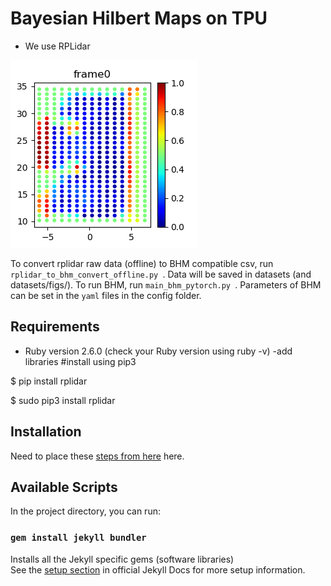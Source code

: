 # Bayesian Hilbert Maps on TPU
* We use RPLidar

![Alt text](./output/surf_patrick_toy_intersection/_frame0.png?raw=true "Regression Sample")

To convert rplidar raw data (offline) to BHM compatible csv, run  ```rplidar_to_bhm_convert_offline.py ```. Data will be saved in datasets (and datasets/figs/).
To run BHM, run  ```main_bhm_pytorch.py ```. Parameters of BHM can be set in the ```yaml``` files in the config folder.



## Requirements
- Ruby version 2.6.0 (check your Ruby version using ruby -v)
-add libraries
#install using pip3

$ pip install rplidar

$ sudo pip3 install rplidar

## Installation 

Need to place these [steps from here](https://jekyllrb.com/docs/installation/) here.

## Available Scripts

In the project directory, you can run:

### `gem install jekyll bundler`

Installs all the Jekyll specific gems (software libraries)<br />
See the [setup section](https://jekyllrb.com/docs/step-by-step/01-setup/) in official Jekyll Docs for more setup information.
